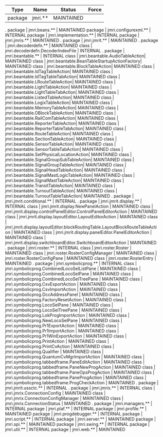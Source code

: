 Type | Name | Status | Force
---- | ---- | ------ | -----
package | jmri.** | MAINTAINED
.
package | jmri.beans.** | MAINTAINED
package | jmri.configurexml.** | INTERNAL
package | jmri.implementation.** | INTERNAL
package | jmri.jmris.** | MAINTAINED
.
package | jmri.jmrit.** | MAINTAINED
.
  package | jmri.decoderdefn.** | MAINTAINED
  class   | jmri.decoderdefn.DecoderIndexFile | INTERNAL
.
  package | jmri.beantable.** | INTERNAL
  class   | jmri.beantable.AudioTableAction| MAINTAINED
  class   | jmri.beantable.BeanTableStartupActionFactory| MAINTAINED
  class   | jmri.beantable.BlockTableAction| MAINTAINED
  class   | jmri.beantable.IdTagTableAction| MAINTAINED
  class   | jmri.beantable.IdTagTableTabAction| MAINTAINED
  class   | jmri.beantable.LRouteTableAction| MAINTAINED
  class   | jmri.beantable.LightTableAction| MAINTAINED
  class   | jmri.beantable.LightTableTabAction| MAINTAINED
  class   | jmri.beantable.ListedTableAction| MAINTAINED
  class   | jmri.beantable.LogixTableAction| MAINTAINED
  class   | jmri.beantable.MemoryTableAction| MAINTAINED
  class   | jmri.beantable.OBlockTableAction| MAINTAINED
  class   | jmri.beantable.RailComTableAction| MAINTAINED
  class   | jmri.beantable.ReporterTableAction| MAINTAINED
  class   | jmri.beantable.ReporterTableTabAction| MAINTAINED
  class   | jmri.beantable.RouteTableAction| MAINTAINED
  class   | jmri.beantable.SectionTableAction| MAINTAINED
  class   | jmri.beantable.SensorTableAction| MAINTAINED
  class   | jmri.beantable.SensorTableTabAction| MAINTAINED
  class   | jmri.beantable.SetPhysicalLocationAction| MAINTAINED
  class   | jmri.beantable.SignalGroupSubTableAction| MAINTAINED
  class   | jmri.beantable.SignalGroupTableAction| MAINTAINED
  class   | jmri.beantable.SignalHeadTableAction| MAINTAINED
  class   | jmri.beantable.SignalMastLogicTableAction| MAINTAINED
  class   | jmri.beantable.SignalMastTableAction| MAINTAINED
  class   | jmri.beantable.TransitTableAction| MAINTAINED
  class   | jmri.beantable.TurnoutTableAction| MAINTAINED
  class   | jmri.beantable.TurnoutTableTabAction| MAINTAINED
.
  package | jmri.jmrit.conditional.** | INTERNAL
.
  package | jmri.jmrit.display.** | INTERNAL
  class   | jmri.jmrit.display.NewPanelAction | MAINTAINED
  class   | jmri.jmrit.display.controlPanelEditor.ControlPanelEditorAction | MAINTAINED
  class   | jmri.jmrit.display.layoutEditor.LayoutEditorAction | MAINTAINED
  class   | jmri.jmrit.display.layoutEditor.blockRoutingTable.LayoutBlockRouteTableAction | MAINTAINED
  class   | jmri.jmrit.display.panelEditor.PanelEditorAction | MAINTAINED
  class   | jmri.jmrit.display.switchboardEditor.SwitchboardEditorAction | MAINTAINED
.
  package | jmri.roster.** | INTERNAL
  class   | jmri.roster.Roster | MAINTAINED
  class   | jmri.roster.RosterConfigManager | MAINTAINED
  class   | jmri.roster.RosterConfigPane | MAINTAINED
  class   | jmri.roster.RosterEntry | MAINTAINED
.
  package | jmri.symbolicprog.** | INTERNAL
  class   | jmri.symbolicprog.CombinedLocoSelListPane | MAINTAINED
  class   | jmri.symbolicprog.CombinedLocoSelPane | MAINTAINED
  class   | jmri.symbolicprog.CombinedLocoSelTreePane | MAINTAINED
  class   | jmri.symbolicprog.CsvExportAction | MAINTAINED
  class   | jmri.symbolicprog.CsvImportAction | MAINTAINED
  class   | jmri.symbolicprog.DccAddressPanel | MAINTAINED
  class   | jmri.symbolicprog.FactoryResetAction | MAINTAINED
  class   | jmri.symbolicprog.LocoSelPane | MAINTAINED
  class   | jmri.symbolicprog.LocoSelTreePane | MAINTAINED
  class   | jmri.symbolicprog.LokProgImportAction | MAINTAINED
  class   | jmri.symbolicprog.NewLocoSelPane | MAINTAINED
  class   | jmri.symbolicprog.Pr1ExportAction | MAINTAINED
  class   | jmri.symbolicprog.Pr1ImportAction | MAINTAINED
  class   | jmri.symbolicprog.Pr1WinExportAction | MAINTAINED
  class   | jmri.symbolicprog.PrintAction | MAINTAINED
  class   | jmri.symbolicprog.PrintCvAction | MAINTAINED
  class   | jmri.symbolicprog.Qualifier | MAINTAINED
  class   | jmri.symbolicprog.QuantumCvMgrImportAction | MAINTAINED
  class   | jmri.symbolicprog.tabbedframe.PaneEditAction | MAINTAINED
  class   | jmri.symbolicprog.tabbedframe.PaneNewProgAction | MAINTAINED
  class   | jmri.symbolicprog.tabbedframe.PaneOpsProgAction | MAINTAINED
  class   | jmri.symbolicprog.tabbedframe.PaneProgAction | MAINTAINED
  class   | jmri.symbolicprog.tabbedframe.ProgCheckAction | MAINTAINED
.
  package | jmri.jmrit.ussctc.** | INTERNAL
.
package | jmri.jmrix.** | INTERNAL
  class   | jmri.jmrix.ConnectionConfig | MAINTAINED
  class   | jmri.jmrix.ConnectionConfigManager | MAINTAINED
  class   | jmri.jmrix.ConnectionStatus | MAINTAINED
.
package | jmri.managers.** | INTERNAL
package | jmri.plaf.** | INTERNAL
package | jmri.profile.** | MAINTAINED
package | jmri.progdebugger.** | INTERNAL
package | jmri.script.** | INTERNAL
package | jmri.server.** | MAINTAINED
package | jmri.spi.** | MAINTAINED
package | jmri.swing.** | INTERNAL
package | jmri.util.** | INTERNAL
package | jmri.web.** | MAINTAINED
